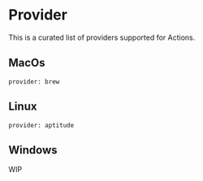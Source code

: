 # Provider

This is a curated list of providers supported for Actions.

## MacOs

`provider: brew`

## Linux

`provider: aptitude`

## Windows

WIP